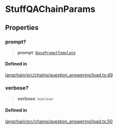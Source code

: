 StuffQAChainParams
==================

Properties[​](#properties "Direct link to Properties")
------------------------------------------------------

### prompt?[​](#prompt "Direct link to prompt?")

> **prompt**: [`BasePromptTemplate`](/docs/api/prompts/classes/BasePromptTemplate)

#### Defined in[​](#defined-in "Direct link to Defined in")

[langchain/src/chains/question\_answering/load.ts:49](https://github.com/hwchase17/langchainjs/blob/46e1734/langchain/src/chains/question_answering/load.ts#L49)

### verbose?[​](#verbose "Direct link to verbose?")

> **verbose**: `boolean`

#### Defined in[​](#defined-in-1 "Direct link to Defined in")

[langchain/src/chains/question\_answering/load.ts:50](https://github.com/hwchase17/langchainjs/blob/46e1734/langchain/src/chains/question_answering/load.ts#L50)